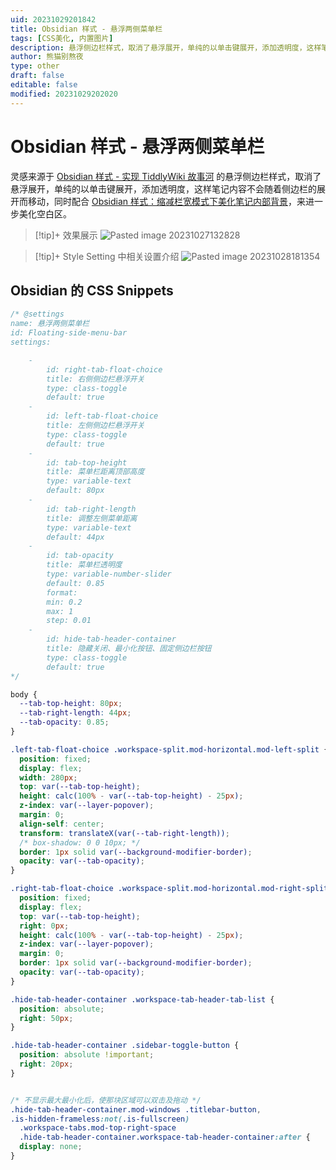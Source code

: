 ```yaml
---
uid: 20231029201842
title: Obsidian 样式 - 悬浮两侧菜单栏
tags: [CSS美化, 内置图片]
description: 悬浮侧边栏样式，取消了悬浮展开，单纯的以单击键展开，添加透明度，这样笔记内容不会随着侧边栏的展开而移动
author: 熊猫别熬夜
type: other
draft: false
editable: false
modified: 20231029202020
---
```


# Obsidian 样式 - 悬浮两侧菜单栏

灵感来源于 [Obsidian 样式 - 实现 TiddlyWiki 故事河]( https://pkmer.cn/show/20230904215512 ) 的悬浮侧边栏样式，取消了悬浮展开，单纯的以单击键展开，添加透明度，这样笔记内容不会随着侧边栏的展开而移动，同时配合 [Obsidian 样式：缩减栏宽模式下美化笔记内部背景]( https://pkmer.cn/show/20230815015735 )，来进一步美化空白区。

> [!tip]+ 效果展示
> ![Pasted image 20231027132828](https://cdn.pkmer.cn/images/Pasted%20image%2020231027132828.png!pkmer)

> [!tip]+ Style Setting 中相关设置介绍
> ![Pasted image 20231028181354](https://cdn.pkmer.cn/images/Pasted%20image%2020231028181354.png!pkmer)

## Obsidian 的 CSS Snippets

```css
/* @settings
name: 悬浮两侧菜单栏
id: Floating-side-menu-bar
settings:

	-
		id: right-tab-float-choice
		title: 右侧侧边栏悬浮开关
		type: class-toggle
		default: true
	-
		id: left-tab-float-choice
		title: 左侧侧边栏悬浮开关
		type: class-toggle
		default: true
	-
		id: tab-top-height
		title: 菜单栏距离顶部高度
		type: variable-text
		default: 80px
	-
		id: tab-right-length
		title: 调整左侧菜单距离
		type: variable-text
		default: 44px
	-
		id: tab-opacity
		title: 菜单栏透明度
		type: variable-number-slider
		default: 0.85
		format: 
		min: 0.2
		max: 1
		step: 0.01
	-
		id: hide-tab-header-container
		title: 隐藏关闭、最小化按钮、固定侧边栏按钮
		type: class-toggle
		default: true
*/

body {
  --tab-top-height: 80px;
  --tab-right-length: 44px;
  --tab-opacity: 0.85;
}

.left-tab-float-choice .workspace-split.mod-horizontal.mod-left-split {
  position: fixed;
  display: flex;
  width: 280px;
  top: var(--tab-top-height);
  height: calc(100% - var(--tab-top-height) - 25px);
  z-index: var(--layer-popover);
  margin: 0;
  align-self: center;
  transform: translateX(var(--tab-right-length));
  /* box-shadow: 0 0 10px; */
  border: 1px solid var(--background-modifier-border);
  opacity: var(--tab-opacity);
}

.right-tab-float-choice .workspace-split.mod-horizontal.mod-right-split {
  position: fixed;
  display: flex;
  top: var(--tab-top-height);
  right: 0px;
  height: calc(100% - var(--tab-top-height) - 25px);
  z-index: var(--layer-popover);
  margin: 0;
  border: 1px solid var(--background-modifier-border);
  opacity: var(--tab-opacity);
}

.hide-tab-header-container .workspace-tab-header-tab-list {
  position: absolute;
  right: 50px;
}

.hide-tab-header-container .sidebar-toggle-button {
  position: absolute !important;
  right: 20px;
}


/* 不显示最大最小化后，使那块区域可以双击及拖动 */
.hide-tab-header-container.mod-windows .titlebar-button,
.is-hidden-frameless:not(.is-fullscreen)
  .workspace-tabs.mod-top-right-space
  .hide-tab-header-container.workspace-tab-header-container:after {
  display: none;
}
```